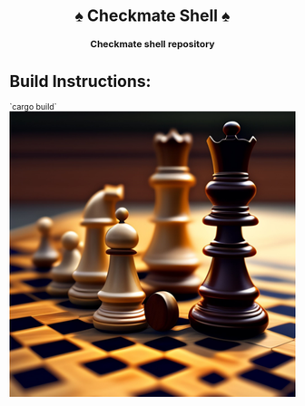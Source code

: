<div align="center">
    <h1>♠ Checkmate Shell ♠</h1>
    <h3>Checkmate shell repository</h3>
</div>


<h1> Build Instructions:</h1>
`cargo build`
<img alt="Issues" src="https://raw.githubusercontent.com/Phant80m/Checkmate-Shell/main/icons/square.jpg"/>

